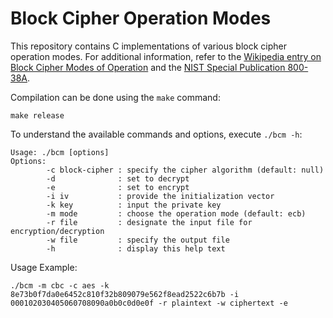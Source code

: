 Block Cipher Operation Modes
===========================

This repository contains C implementations of various block cipher operation modes. For additional information, refer to the [Wikipedia entry on Block Cipher Modes of Operation](https://en.wikipedia.org/wiki/Block_cipher_mode_of_operation) and the [NIST Special Publication 800-38A](https://nvlpubs.nist.gov/nistpubs/legacy/sp/nistspecialpublication800-38a.pdf).

Compilation can be done using the `make` command:

```shell
make release
```

To understand the available commands and options, execute `./bcm -h`:

```shell
Usage: ./bcm [options]
Options:
        -c block-cipher : specify the cipher algorithm (default: null)
        -d              : set to decrypt
        -e              : set to encrypt
        -i iv           : provide the initialization vector
        -k key          : input the private key
        -m mode         : choose the operation mode (default: ecb)
        -r file         : designate the input file for encryption/decryption
        -w file         : specify the output file
        -h              : display this help text

```

Usage Example:

```shell
./bcm -m cbc -c aes -k 8e73b0f7da0e6452c810f32b809079e562f8ead2522c6b7b -i 000102030405060708090a0b0c0d0e0f -r plaintext -w ciphertext -e
```